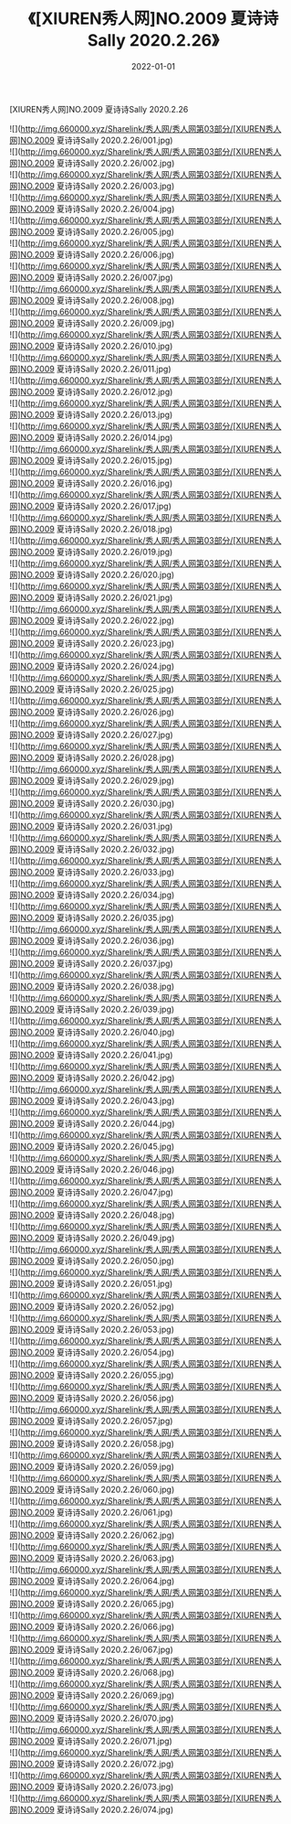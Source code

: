 ﻿---
layout: post
title:  《[XIUREN秀人网]NO.2009 夏诗诗Sally 2020.2.26》
date:   2022-01-01
img: http://img.660000.xyz/Sharelink/秀人网/秀人网第03部分/[XIUREN秀人网]NO.2009 夏诗诗Sally 2020.2.26/000.jpg
categories: [美女, 清纯, 唯美]
---

[XIUREN秀人网]NO.2009 夏诗诗Sally 2020.2.26

 ![](http://img.660000.xyz/Sharelink/秀人网/秀人网第03部分/[XIUREN秀人网]NO.2009 夏诗诗Sally 2020.2.26/001.jpg) <br>![](http://img.660000.xyz/Sharelink/秀人网/秀人网第03部分/[XIUREN秀人网]NO.2009 夏诗诗Sally 2020.2.26/002.jpg) <br>![](http://img.660000.xyz/Sharelink/秀人网/秀人网第03部分/[XIUREN秀人网]NO.2009 夏诗诗Sally 2020.2.26/003.jpg) <br>![](http://img.660000.xyz/Sharelink/秀人网/秀人网第03部分/[XIUREN秀人网]NO.2009 夏诗诗Sally 2020.2.26/004.jpg) <br>![](http://img.660000.xyz/Sharelink/秀人网/秀人网第03部分/[XIUREN秀人网]NO.2009 夏诗诗Sally 2020.2.26/005.jpg) <br>![](http://img.660000.xyz/Sharelink/秀人网/秀人网第03部分/[XIUREN秀人网]NO.2009 夏诗诗Sally 2020.2.26/006.jpg) <br>![](http://img.660000.xyz/Sharelink/秀人网/秀人网第03部分/[XIUREN秀人网]NO.2009 夏诗诗Sally 2020.2.26/007.jpg) <br>![](http://img.660000.xyz/Sharelink/秀人网/秀人网第03部分/[XIUREN秀人网]NO.2009 夏诗诗Sally 2020.2.26/008.jpg) <br>![](http://img.660000.xyz/Sharelink/秀人网/秀人网第03部分/[XIUREN秀人网]NO.2009 夏诗诗Sally 2020.2.26/009.jpg) <br>![](http://img.660000.xyz/Sharelink/秀人网/秀人网第03部分/[XIUREN秀人网]NO.2009 夏诗诗Sally 2020.2.26/010.jpg) <br>![](http://img.660000.xyz/Sharelink/秀人网/秀人网第03部分/[XIUREN秀人网]NO.2009 夏诗诗Sally 2020.2.26/011.jpg) <br>![](http://img.660000.xyz/Sharelink/秀人网/秀人网第03部分/[XIUREN秀人网]NO.2009 夏诗诗Sally 2020.2.26/012.jpg) <br>![](http://img.660000.xyz/Sharelink/秀人网/秀人网第03部分/[XIUREN秀人网]NO.2009 夏诗诗Sally 2020.2.26/013.jpg) <br>![](http://img.660000.xyz/Sharelink/秀人网/秀人网第03部分/[XIUREN秀人网]NO.2009 夏诗诗Sally 2020.2.26/014.jpg) <br>![](http://img.660000.xyz/Sharelink/秀人网/秀人网第03部分/[XIUREN秀人网]NO.2009 夏诗诗Sally 2020.2.26/015.jpg) <br>![](http://img.660000.xyz/Sharelink/秀人网/秀人网第03部分/[XIUREN秀人网]NO.2009 夏诗诗Sally 2020.2.26/016.jpg) <br>![](http://img.660000.xyz/Sharelink/秀人网/秀人网第03部分/[XIUREN秀人网]NO.2009 夏诗诗Sally 2020.2.26/017.jpg) <br>![](http://img.660000.xyz/Sharelink/秀人网/秀人网第03部分/[XIUREN秀人网]NO.2009 夏诗诗Sally 2020.2.26/018.jpg) <br>![](http://img.660000.xyz/Sharelink/秀人网/秀人网第03部分/[XIUREN秀人网]NO.2009 夏诗诗Sally 2020.2.26/019.jpg) <br>![](http://img.660000.xyz/Sharelink/秀人网/秀人网第03部分/[XIUREN秀人网]NO.2009 夏诗诗Sally 2020.2.26/020.jpg) <br>![](http://img.660000.xyz/Sharelink/秀人网/秀人网第03部分/[XIUREN秀人网]NO.2009 夏诗诗Sally 2020.2.26/021.jpg) <br>![](http://img.660000.xyz/Sharelink/秀人网/秀人网第03部分/[XIUREN秀人网]NO.2009 夏诗诗Sally 2020.2.26/022.jpg) <br>![](http://img.660000.xyz/Sharelink/秀人网/秀人网第03部分/[XIUREN秀人网]NO.2009 夏诗诗Sally 2020.2.26/023.jpg) <br>![](http://img.660000.xyz/Sharelink/秀人网/秀人网第03部分/[XIUREN秀人网]NO.2009 夏诗诗Sally 2020.2.26/024.jpg) <br>![](http://img.660000.xyz/Sharelink/秀人网/秀人网第03部分/[XIUREN秀人网]NO.2009 夏诗诗Sally 2020.2.26/025.jpg) <br>![](http://img.660000.xyz/Sharelink/秀人网/秀人网第03部分/[XIUREN秀人网]NO.2009 夏诗诗Sally 2020.2.26/026.jpg) <br>![](http://img.660000.xyz/Sharelink/秀人网/秀人网第03部分/[XIUREN秀人网]NO.2009 夏诗诗Sally 2020.2.26/027.jpg) <br>![](http://img.660000.xyz/Sharelink/秀人网/秀人网第03部分/[XIUREN秀人网]NO.2009 夏诗诗Sally 2020.2.26/028.jpg) <br>![](http://img.660000.xyz/Sharelink/秀人网/秀人网第03部分/[XIUREN秀人网]NO.2009 夏诗诗Sally 2020.2.26/029.jpg) <br>![](http://img.660000.xyz/Sharelink/秀人网/秀人网第03部分/[XIUREN秀人网]NO.2009 夏诗诗Sally 2020.2.26/030.jpg) <br>![](http://img.660000.xyz/Sharelink/秀人网/秀人网第03部分/[XIUREN秀人网]NO.2009 夏诗诗Sally 2020.2.26/031.jpg) <br>![](http://img.660000.xyz/Sharelink/秀人网/秀人网第03部分/[XIUREN秀人网]NO.2009 夏诗诗Sally 2020.2.26/032.jpg) <br>![](http://img.660000.xyz/Sharelink/秀人网/秀人网第03部分/[XIUREN秀人网]NO.2009 夏诗诗Sally 2020.2.26/033.jpg) <br>![](http://img.660000.xyz/Sharelink/秀人网/秀人网第03部分/[XIUREN秀人网]NO.2009 夏诗诗Sally 2020.2.26/034.jpg) <br>![](http://img.660000.xyz/Sharelink/秀人网/秀人网第03部分/[XIUREN秀人网]NO.2009 夏诗诗Sally 2020.2.26/035.jpg) <br>![](http://img.660000.xyz/Sharelink/秀人网/秀人网第03部分/[XIUREN秀人网]NO.2009 夏诗诗Sally 2020.2.26/036.jpg) <br>![](http://img.660000.xyz/Sharelink/秀人网/秀人网第03部分/[XIUREN秀人网]NO.2009 夏诗诗Sally 2020.2.26/037.jpg) <br>![](http://img.660000.xyz/Sharelink/秀人网/秀人网第03部分/[XIUREN秀人网]NO.2009 夏诗诗Sally 2020.2.26/038.jpg) <br>![](http://img.660000.xyz/Sharelink/秀人网/秀人网第03部分/[XIUREN秀人网]NO.2009 夏诗诗Sally 2020.2.26/039.jpg) <br>![](http://img.660000.xyz/Sharelink/秀人网/秀人网第03部分/[XIUREN秀人网]NO.2009 夏诗诗Sally 2020.2.26/040.jpg) <br>![](http://img.660000.xyz/Sharelink/秀人网/秀人网第03部分/[XIUREN秀人网]NO.2009 夏诗诗Sally 2020.2.26/041.jpg) <br>![](http://img.660000.xyz/Sharelink/秀人网/秀人网第03部分/[XIUREN秀人网]NO.2009 夏诗诗Sally 2020.2.26/042.jpg) <br>![](http://img.660000.xyz/Sharelink/秀人网/秀人网第03部分/[XIUREN秀人网]NO.2009 夏诗诗Sally 2020.2.26/043.jpg) <br>![](http://img.660000.xyz/Sharelink/秀人网/秀人网第03部分/[XIUREN秀人网]NO.2009 夏诗诗Sally 2020.2.26/044.jpg) <br>![](http://img.660000.xyz/Sharelink/秀人网/秀人网第03部分/[XIUREN秀人网]NO.2009 夏诗诗Sally 2020.2.26/045.jpg) <br>![](http://img.660000.xyz/Sharelink/秀人网/秀人网第03部分/[XIUREN秀人网]NO.2009 夏诗诗Sally 2020.2.26/046.jpg) <br>![](http://img.660000.xyz/Sharelink/秀人网/秀人网第03部分/[XIUREN秀人网]NO.2009 夏诗诗Sally 2020.2.26/047.jpg) <br>![](http://img.660000.xyz/Sharelink/秀人网/秀人网第03部分/[XIUREN秀人网]NO.2009 夏诗诗Sally 2020.2.26/048.jpg) <br>![](http://img.660000.xyz/Sharelink/秀人网/秀人网第03部分/[XIUREN秀人网]NO.2009 夏诗诗Sally 2020.2.26/049.jpg) <br>![](http://img.660000.xyz/Sharelink/秀人网/秀人网第03部分/[XIUREN秀人网]NO.2009 夏诗诗Sally 2020.2.26/050.jpg) <br>![](http://img.660000.xyz/Sharelink/秀人网/秀人网第03部分/[XIUREN秀人网]NO.2009 夏诗诗Sally 2020.2.26/051.jpg) <br>![](http://img.660000.xyz/Sharelink/秀人网/秀人网第03部分/[XIUREN秀人网]NO.2009 夏诗诗Sally 2020.2.26/052.jpg) <br>![](http://img.660000.xyz/Sharelink/秀人网/秀人网第03部分/[XIUREN秀人网]NO.2009 夏诗诗Sally 2020.2.26/053.jpg) <br>![](http://img.660000.xyz/Sharelink/秀人网/秀人网第03部分/[XIUREN秀人网]NO.2009 夏诗诗Sally 2020.2.26/054.jpg) <br>![](http://img.660000.xyz/Sharelink/秀人网/秀人网第03部分/[XIUREN秀人网]NO.2009 夏诗诗Sally 2020.2.26/055.jpg) <br>![](http://img.660000.xyz/Sharelink/秀人网/秀人网第03部分/[XIUREN秀人网]NO.2009 夏诗诗Sally 2020.2.26/056.jpg) <br>![](http://img.660000.xyz/Sharelink/秀人网/秀人网第03部分/[XIUREN秀人网]NO.2009 夏诗诗Sally 2020.2.26/057.jpg) <br>![](http://img.660000.xyz/Sharelink/秀人网/秀人网第03部分/[XIUREN秀人网]NO.2009 夏诗诗Sally 2020.2.26/058.jpg) <br>![](http://img.660000.xyz/Sharelink/秀人网/秀人网第03部分/[XIUREN秀人网]NO.2009 夏诗诗Sally 2020.2.26/059.jpg) <br>![](http://img.660000.xyz/Sharelink/秀人网/秀人网第03部分/[XIUREN秀人网]NO.2009 夏诗诗Sally 2020.2.26/060.jpg) <br>![](http://img.660000.xyz/Sharelink/秀人网/秀人网第03部分/[XIUREN秀人网]NO.2009 夏诗诗Sally 2020.2.26/061.jpg) <br>![](http://img.660000.xyz/Sharelink/秀人网/秀人网第03部分/[XIUREN秀人网]NO.2009 夏诗诗Sally 2020.2.26/062.jpg) <br>![](http://img.660000.xyz/Sharelink/秀人网/秀人网第03部分/[XIUREN秀人网]NO.2009 夏诗诗Sally 2020.2.26/063.jpg) <br>![](http://img.660000.xyz/Sharelink/秀人网/秀人网第03部分/[XIUREN秀人网]NO.2009 夏诗诗Sally 2020.2.26/064.jpg) <br>![](http://img.660000.xyz/Sharelink/秀人网/秀人网第03部分/[XIUREN秀人网]NO.2009 夏诗诗Sally 2020.2.26/065.jpg) <br>![](http://img.660000.xyz/Sharelink/秀人网/秀人网第03部分/[XIUREN秀人网]NO.2009 夏诗诗Sally 2020.2.26/066.jpg) <br>![](http://img.660000.xyz/Sharelink/秀人网/秀人网第03部分/[XIUREN秀人网]NO.2009 夏诗诗Sally 2020.2.26/067.jpg) <br>![](http://img.660000.xyz/Sharelink/秀人网/秀人网第03部分/[XIUREN秀人网]NO.2009 夏诗诗Sally 2020.2.26/068.jpg) <br>![](http://img.660000.xyz/Sharelink/秀人网/秀人网第03部分/[XIUREN秀人网]NO.2009 夏诗诗Sally 2020.2.26/069.jpg) <br>![](http://img.660000.xyz/Sharelink/秀人网/秀人网第03部分/[XIUREN秀人网]NO.2009 夏诗诗Sally 2020.2.26/070.jpg) <br>![](http://img.660000.xyz/Sharelink/秀人网/秀人网第03部分/[XIUREN秀人网]NO.2009 夏诗诗Sally 2020.2.26/071.jpg) <br>![](http://img.660000.xyz/Sharelink/秀人网/秀人网第03部分/[XIUREN秀人网]NO.2009 夏诗诗Sally 2020.2.26/072.jpg) <br>![](http://img.660000.xyz/Sharelink/秀人网/秀人网第03部分/[XIUREN秀人网]NO.2009 夏诗诗Sally 2020.2.26/073.jpg) <br>![](http://img.660000.xyz/Sharelink/秀人网/秀人网第03部分/[XIUREN秀人网]NO.2009 夏诗诗Sally 2020.2.26/074.jpg) <br>